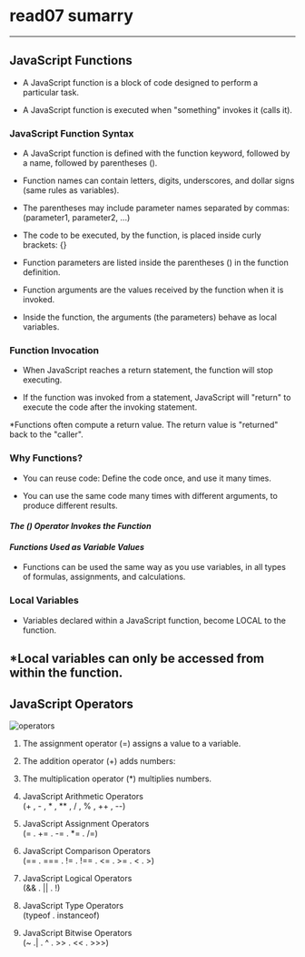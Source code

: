 # read07 sumarry
---
## JavaScript Functions
* A JavaScript function is a block of code designed to perform a particular task.

* A JavaScript function is executed when "something" invokes it (calls it).
### JavaScript Function Syntax
* A JavaScript function is defined with the function keyword, followed by a name, followed by parentheses ().

* Function names can contain letters, digits, underscores, and dollar signs (same rules as variables).

* The parentheses may include parameter names separated by commas:
(parameter1, parameter2, ...)

* The code to be executed, by the function, is placed inside curly brackets: {}  

* Function parameters are listed inside the parentheses () in the function definition.

* Function arguments are the values received by the function when it is invoked.

* Inside the function, the arguments (the parameters) behave as local variables.
### Function Invocation
 * When JavaScript reaches a return statement, the function will stop executing.

* If the function was invoked from a statement, JavaScript will "return" to execute the code after the invoking statement.

*Functions often compute a return value. The return value is "returned" back to the "caller".

### Why Functions?
* You can reuse code: Define the code once, and use it many times.

* You can use the same code many times with different arguments, to produce different results.

#### ***The () Operator Invokes the Function***
#### ***Functions Used as Variable Values***
* Functions can be used the same way as you use variables, in all types of formulas, assignments, and calculations.
### Local Variables
* Variables declared within a JavaScript function, become LOCAL to the function.

*Local variables can only be accessed from within the function.
---

## JavaScript Operators

![operators](https://www.rdcircles.com/wp-content/uploads/2020/06/JavaScript-operators-RD-Circles.png)  
1. The assignment operator (=) assigns a value to a variable.  

2. The addition operator (+) adds numbers:

3. The multiplication operator (*) multiplies numbers.

4. JavaScript Arithmetic Operators      
(+ ,	- , * ,	** ,	/ , % ,	++ ,	--) 

5. JavaScript Assignment Operators      
(= . += . -= . *= . /=)   

6. JavaScript Comparison Operators    
(== . === . != . !== . <= . >= . < . >)  

7. JavaScript Logical Operators    
(&& . || . !)    

8. JavaScript Type Operators     
(typeof . instanceof)   

9. JavaScript Bitwise Operators        
  (~ .| . ^ . >> . << . >>>)  